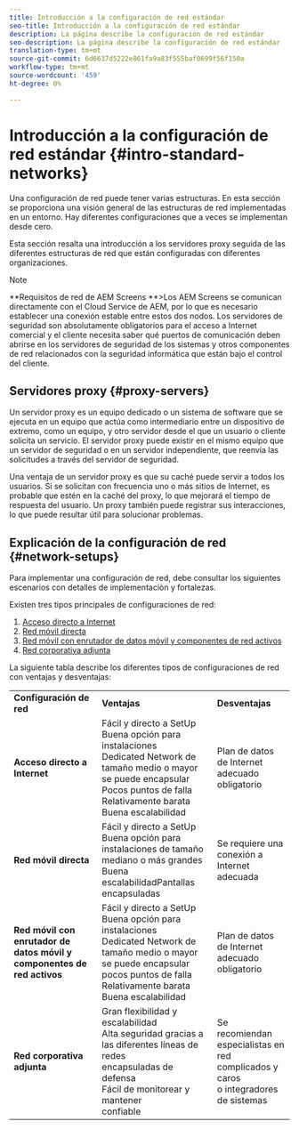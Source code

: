 ```yaml
---
title: Introducción a la configuración de red estándar
seo-title: Introducción a la configuración de red estándar
description: La página describe la configuración de red estándar
seo-description: La página describe la configuración de red estándar
translation-type: tm+mt
source-git-commit: 6d6637d5222e861fa9a83f555baf0699f56f150a
workflow-type: tm+mt
source-wordcount: '459'
ht-degree: 0%

---
```



# Introducción a la configuración de red estándar {#intro-standard-networks}

Una configuración de red puede tener varias estructuras. En esta sección se proporciona una visión general de las estructuras de red implementadas en un entorno. Hay diferentes configuraciones que a veces se implementan desde cero.

Esta sección resalta una introducción a los servidores proxy seguida de las diferentes estructuras de red que están configuradas con diferentes organizaciones.

>[!NOTE]
>**Requisitos de red de AEM Screens **>Los AEM Screens se comunican directamente con el Cloud Service de AEM, por lo que es necesario establecer una conexión estable entre estos dos nodos. Los servidores de seguridad son absolutamente obligatorios para el acceso a Internet comercial y el cliente necesita saber qué puertos de comunicación deben abrirse en los servidores de seguridad de los sistemas y otros componentes de red relacionados con la seguridad informática que están bajo el control del cliente.

## Servidores proxy {#proxy-servers}

Un servidor proxy es un equipo dedicado o un sistema de software que se ejecuta en un equipo que actúa como intermediario entre un dispositivo de extremo, como un equipo, y otro servidor desde el que un usuario o cliente solicita un servicio. El servidor proxy puede existir en el mismo equipo que un servidor de seguridad o en un servidor independiente, que reenvía las solicitudes a través del servidor de seguridad.

Una ventaja de un servidor proxy es que su caché puede servir a todos los usuarios. Si se solicitan con frecuencia uno o más sitios de Internet, es probable que estén en la caché del proxy, lo que mejorará el tiempo de respuesta del usuario. Un proxy también puede registrar sus interacciones, lo que puede resultar útil para solucionar problemas.

## Explicación de la configuración de red {#network-setups}

Para implementar una configuración de red, debe consultar los siguientes escenarios con detalles de implementación y fortalezas.

Existen tres tipos principales de configuraciones de red:

1. [Acceso directo a Internet](/help/using/direct-internet-access.md)
1. [Red móvil directa](/help/using/mobile-network-setup.md)
1. [Red móvil con enrutador de datos móvil y componentes de red activos](/help/using/mobile-network-setup-router.md)
1. [Red corporativa adjunta](/help/using/enclosed-corporate-network.md)

La siguiente tabla describe los diferentes tipos de configuraciones de red con ventajas y desventajas:

<table>
 <tbody>
  <tr>
   <td><strong>Configuración de red</strong></td>
   <td><strong>Ventajas</strong></td>
   <td><strong>Desventajas</strong></td>
  </tr>
  <tr>
   <td><strong>Acceso directo a Internet</strong></td>
   <td>Fácil y directo a SetUp<br>Buena opción para instalaciones<br>Dedicated Network de tamaño medio o mayor se puede encapsular<br>Pocos puntos de falla<br>Relativamente barata<br>Buena escalabilidad</td>
   <td>Plan de datos de Internet adecuado obligatorio</td>
  </tr>
    <tr>
   <td><strong>Red móvil directa</strong></td>
   <td>Fácil y directo a SetUp<br>Buena opción para instalaciones de tamaño mediano o más grandes<br>Buena escalabilidadPantallas<br>encapsuladas
</td>
   <td>Se requiere una conexión a Internet adecuada</td>
  </tr>
    <tr>
<tr>
   <td><strong>Red móvil con enrutador de datos móvil y componentes de red activos</strong></td>
   <td>Fácil y directo a SetUp<br>Buena opción para instalaciones<br>Dedicated Network de tamaño medio o mayor se puede encapsular<br>pocos puntos de falla<br>Relativamente barata<br>Buena escalabilidad</br></td>
   <td>Plan de datos de Internet adecuado obligatorio</td>
  </tr>
    <tr>

<td><strong>Red corporativa adjunta</strong></td>
   <td>Gran flexibilidad y escalabilidad<br>Alta seguridad gracias a las diferentes líneas de redes<br>encapsuladas de defensa<br>Fácil de monitorear y mantener<br>confiable</td>
   <td>Se recomiendan especialistas en red complicados y caros<br>o integradores de sistemas</td>
  </tr>
  </tr>
 </tbody>
</table>


